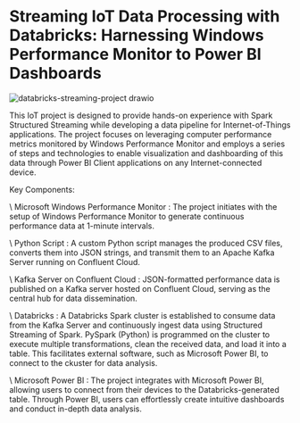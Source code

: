 # Streaming IoT Data Processing with Databricks: Harnessing Windows Performance Monitor to Power BI Dashboards

![databricks-streaming-project drawio](https://github.com/FlorentineDev/IoT-powered-PerformanceMonitor/assets/16971296/34d111fe-1cb2-44e2-911c-d91af8d9c18d)

This IoT project is designed to provide hands-on experience with Spark Structured Streaming while developing a data pipeline for Internet-of-Things applications. The project focuses on leveraging computer performance metrics monitored by Windows Performance Monitor and employs a series of steps and technologies to enable visualization and dashboarding of this data through Power BI Client applications on any Internet-connected device.

Key Components:

\ Microsoft Windows Performance Monitor : The project initiates with the setup of Windows Performance Monitor to generate continuous performance data at 1-minute intervals.

\ Python Script : A custom Python script manages the produced CSV files, converts them into JSON strings, and transmit them to an Apache Kafka Server running on Confluent Cloud.

\ Kafka Server on Confluent Cloud : JSON-formatted performance data is published on a Kafka server hosted on Confluent Cloud, serving as the central hub for data dissemination.

\ Databricks : A Databricks Spark cluster is established to consume data from the Kafka Server and continuously ingest data using Structured Streaming of Spark. PySpark (Python) is programmed on the cluster to execute multiple transformations, clean the received data, and load it into a table. This facilitates external software, such as Microsoft Power BI, to connect to the ckuster for data analysis.

\ Microsoft Power BI : The project integrates with Microsoft Power BI, allowing users to connect from their devices to the Databricks-generated table. Through Power BI, users can effortlessly create intuitive dashboards and conduct in-depth data analysis.
